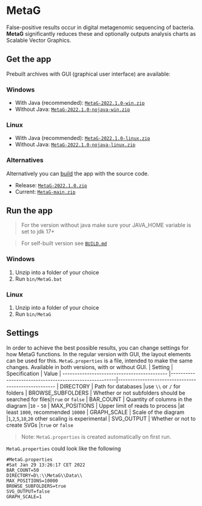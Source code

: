 # MetaG
False-positive results occur in digital metagenomic sequencing of bacteria. **MetaG** significantly reduces these and optionally outputs analysis charts as Scalable Vector Graphics.

## Get the app
Prebuilt archives with GUI (graphical user interface) are available:
### Windows
- With Java (recommended): [`MetaG-2022.1.0-win.zip`](https://github.com/dluxe0/MetaG/releases/download/2022.1.0/MetaG-2022.1.0-win.zip)
- Without Java: [`MetaG-2022.1.0-nojava-win.zip`](https://github.com/dluxe0/MetaG/releases/download/2022.1.0/MetaG-2022.1.0-nojava-win.zip)

### Linux
- With Java (recommended): [`MetaG-2022.1.0-linux.zip`](https://github.com/dluxe0/MetaG/releases/download/2022.1.0/MetaG-2022.1.0-linux.zip)
- Without Java: [`MetaG-2022.1.0-nojava-linux.zip`](https://github.com/dluxe0/MetaG/releases/download/2022.1.0/MetaG-2022.1.0-nojava-linux.zip)

### Alternatives
Alternatively you can [build](BUILD.md) the app with the source code.
- Release: [`MetaG-2022.1.0.zip`](https://github.com/dluxe0/MetaG/archive/refs/tags/2022.1.0.zip)
- Current: [`MetaG-main.zip`](https://github.com/dluxe0/MetaG/archive/refs/heads/main.zip)

## Run the app
> For the version without java make sure your JAVA_HOME variable is set to jdk 17+

> For self-built version see [`BUILD.md`](BUILD.md)
### Windows
1. Unzip into a folder of your choice
2. Run `bin/MetaG.bat`

### Linux
1. Unzip into a folder of your choice
2. Run `bin/MetaG`

## Settings
In order to achieve the best possible results, you can change settings for how MetaG functions. In the regular version with GUI, the layout elements can be used for this. `MetaG.properties` is a file, intended to make the same changes. Available in both versions, with or without GUI.
|    Setting                                  |   Specification                                       |   Value
| ------------------------------------------- |-------------------------------------------------------|----------------------------------------------------
| DIRECTORY                                   | Path for databases                                    |use `\\` or `/` for folders
| BROWSE_SUBFOLDERS                           | Whether or not subfolders should be searched for files|`true` or `false`
| BAR_COUNT                                   | Quantity of columns in the diagram                    |`10` - `50`
| MAX_POSITIONS                               | Upper limit of reads to process                       |at least `1000`, recommended `10000`
| GRAPH_SCALE                                 | Scale of the diagram                                  |`1`,`2`,`5`,`10`,`20` other scaling is experimental
| SVG_OUTPUT                                  | Whether or not to create SVGs                         |`true` or `false`
> Note: `MetaG.properties` is created automatically on first run.

`MetaG.properties` could look like the following

    #MetaG.properties
    #Sat Jan 29 13:26:17 CET 2022
    BAR_COUNT=50
    DIRECTORY=D\:\\MetaG\\Data\\
    MAX_POSITIONS=10000
    BROWSE_SUBFOLDERS=true
    SVG_OUTPUT=false
    GRAPH_SCALE=1
